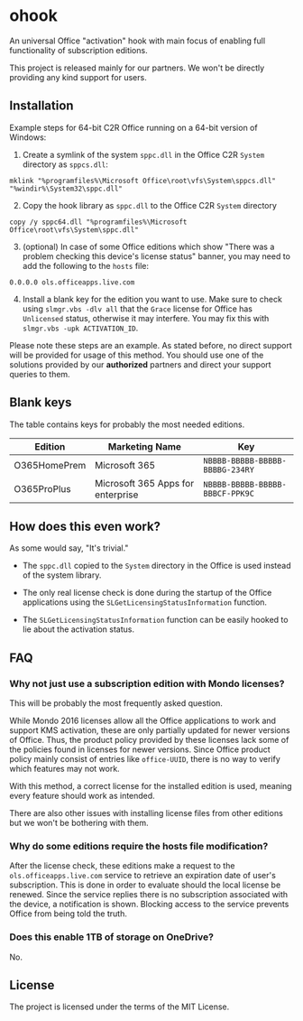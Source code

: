 ohook
=====
An universal Office "activation" hook with main focus of enabling full functionality of subscription editions.

This project is released mainly for our partners. We won't be directly providing any kind support for users.

Installation
------------
Example steps for 64-bit C2R Office running on a 64-bit version of Windows:

1. Create a symlink of the system `sppc.dll` in the Office C2R `System` directory as `sppcs.dll`:
```
mklink "%programfiles%\Microsoft Office\root\vfs\System\sppcs.dll" "%windir%\System32\sppc.dll"
```

2. Copy the hook library as `sppc.dll` to the Office C2R `System` directory
```
copy /y sppc64.dll "%programfiles%\Microsoft Office\root\vfs\System\sppc.dll"
```

3. (optional) In case of some Office editions which show "There was a problem checking this device's license status" banner, you may need to add the following to the `hosts` file:
```
0.0.0.0 ols.officeapps.live.com
```

4. Install a blank key for the edition you want to use. Make sure to check using `slmgr.vbs -dlv all` that the `Grace` license for Office has `Unlicensed` status, otherwise it may interfere. You may fix this with `slmgr.vbs -upk ACTIVATION_ID`.

Please note these steps are an example. As stated before, no direct support will be provided for usage of this method. You should use one of the solutions provided by our **authorized** partners and direct your support queries to them.

Blank keys
----------
The table contains keys for probably the most needed editions.

|Edition|Marketing Name|Key|
|-------|--------------|---|
|O365HomePrem|Microsoft 365|`NBBBB-BBBBB-BBBBB-BBBBG-234RY`|
|O365ProPlus|Microsoft 365 Apps for enterprise|`NBBBB-BBBBB-BBBBB-BBBCF-PPK9C`|

How does this even work?
------------------------
As some would say, "It's trivial."

* The `sppc.dll` copied to the `System` directory in the Office is used instead of the system library.

* The only real license check is done during the startup of the Office applications using the `SLGetLicensingStatusInformation` function.

* The `SLGetLicensingStatusInformation` function can be easily hooked to lie about the activation status.

FAQ
---
### Why not just use a subscription edition with Mondo licenses?
This will be probably the most frequently asked question.

While Mondo 2016 licenses allow all the Office applications to work and support KMS activation, these are only partially updated for newer versions of Office. Thus, the product policy provided by these licenses lack some of the policies found in licenses for newer versions. Since Office product policy mainly consist of entries like `office-UUID`, there is no way to verify which features may not work.

With this method, a correct license for the installed edition is used, meaning every feature should work as intended.

There are also other issues with installing license files from other editions but we won't be bothering with them.

### Why do some editions require the hosts file modification?
After the license check, these editions make a request to the `ols.officeapps.live.com` service to retrieve an expiration date of user's subscription. This is done in order to evaluate should the local license be renewed. Since the service replies there is no subscription associated with the device, a notification is shown. Blocking access to the service prevents Office from being told the truth.

### Does this enable 1TB of storage on OneDrive?
No.

License
-------
The project is licensed under the terms of the MIT License.
